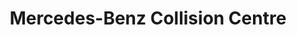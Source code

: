 ---
title: "Mercedes-Benz Collision Centre"
url: /richmond/mercedes-benz-collision-centre/
shop: car repair
---